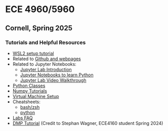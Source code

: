 # ECE 4960/5960

## Cornell, Spring 2025

### Tutorials and Helpful Resources

* [WSL2 setup tutorial](./WSL_setup.md)
* Related to [Github and webpages](./webpage_help.md)
* Related to Jupyter Notebooks:
  * [Jupyter Lab Introduction](./jupyter_notebooks.md)
  * [Jupyter Notebooks to learn Python](https://github.com/rajathkmp/Python-Lectures)
  * [Jupyter Lab Video Walkthrough](https://www.youtube.com/watch?v=A5YyoCKxEOU&feature=emb_logo)
* [Python Classes](https://www.pythonforthelab.com/blog/a-primer-on-classes-in-python/)
* [Numpy Tutorials](https://www.tutorialspoint.com/numpy/numpy_ndarray_object.htm)
* [Virtual Machine Setup](./vm_setup.md)
* Cheatsheets:
  * [bash/zsh](https://cheatography.com/davechild/cheat-sheets/linux-command-line/)
  * [python](https://www.pythoncheatsheet.org/#Python-Basics)
* [Labs FAQ](FAQ.md)
* [DMP Tutorial](dmp.md) (Credit to Stephan Wagner, ECE4160 student Spring 2024)
